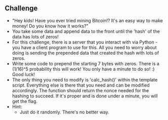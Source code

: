 ## Challenge
- "Hey kids! Have you ever tried mining Bitcoin!? It's an easy way to make money! Do you know how it works?"
- You take some data and append data to the front until the 'hash' of the data has lots of zeros! 
- For this challenge, there is a server that you interact with via Python - you have a client program to use for this. All you need to worry about doing is sending the prepended data that created the hash with lots of zeros. 
- Write some code to prepend the starting 7 bytes with zeros. There is a (1/16)^5 probability this will work! You only have a minute to do so! :) Good luck!
- The only thing you need to modify is 'calc_hash()' within the template script. Everything else is there that you need and can be modified accordingly. The function should return the nonce needed for the hashing to succeed. If it's proper and is done under a minute, you will get the flag. 
- Hint: 
	- Just do it randomly. There's no better way.


